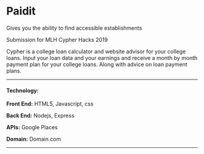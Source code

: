 # Paidit
Gives you the ability to find accessible establishments
[]()

Submission for MLH Cypher Hacks 2019

Cypher is a college loan calculator and website advisor for your college loans. Input your loan data and your earnings and receive a month by month payment plan for your college loans. Along with advice on loan payment plans.

---

#### Technology:
**Front End:** HTML5, Javascript, css

**Back End:** Nodejs, Express

**APIs:** Google Places

**Domain:** Domain.com

---
